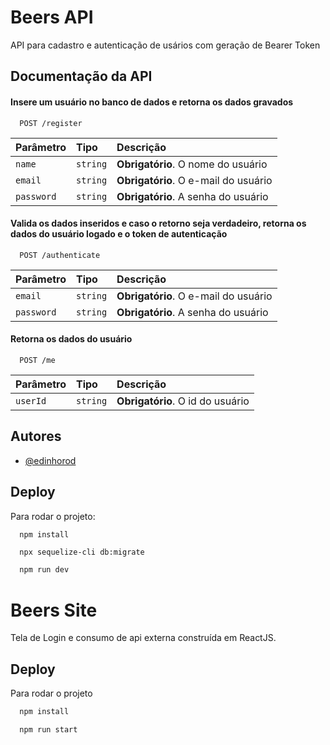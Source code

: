 
# Beers API

API para cadastro e autenticação de usários com geração de Bearer Token


## Documentação da API

#### Insere um usuário no banco de dados e retorna os dados gravados

```http
  POST /register
```

| Parâmetro   | Tipo       | Descrição                                   |
| :---------- | :--------- | :------------------------------------------ |
| `name`      | `string` | **Obrigatório**. O nome do usuário |
| `email`      | `string` | **Obrigatório**. O e-mail do usuário |
| `password`      | `string` | **Obrigatório**. A senha do usuário |

#### Valida os dados inseridos e caso o retorno seja verdadeiro, retorna os dados do usuário logado e o token de autenticação

```http
  POST /authenticate
```

| Parâmetro   | Tipo       | Descrição                                   |
| :---------- | :--------- | :------------------------------------------ |
| `email`      | `string` | **Obrigatório**. O e-mail do usuário |
| `password`      | `string` | **Obrigatório**. A senha do usuário |

#### Retorna os dados do usuário
```http
  POST /me
```

| Parâmetro   | Tipo       | Descrição                                   |
| :---------- | :--------- | :------------------------------------------ |
| `userId`      | `string` | **Obrigatório**. O id do usuário |



## Autores

- [@edinhorod](https://github.com/edinhorod)


## Deploy

Para rodar o projeto:
```bash
  npm install
```

```
  npx sequelize-cli db:migrate
```

```bash
  npm run dev
```

# Beers Site

Tela de Login e consumo de api externa construída em ReactJS.
## Deploy

Para rodar o projeto
```bash
  npm install
```
```bash
  npm run start
```
